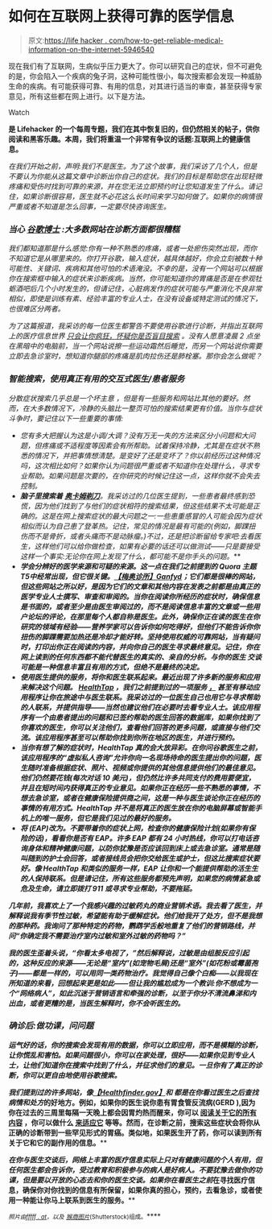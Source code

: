 # 如何在互联网上获得可靠的医学信息

> 原文:[https://life hacker . com/how-to-get-reliable-medical-information-on-the-internet-5946540](https://lifehacker.com/how-to-get-reliable-medical-information-on-the-internet-5946540)

现在我们有了互联网，生病似乎压力更大了。你可以研究自己的症状，但不可避免的是，你会陷入一个疾病的兔子洞，这种可能性很小，每次搜索都会发现一种威胁生命的疾病。有可能获得可靠、有用的信息，对其进行适当的审查，甚至获得专家意见，所有这些都在网上进行。以下是方法。

Watch

[](http://lifehacker.com/tag/blast-from-the-past)**是 Lifehacker 的一个每周专题，我们在其中恢复旧的，但仍然相关的帖子，供你阅读和黑客乐趣。本周，我们将重温一个非常有争议的话题:互联网上的健康信息。**

*在我们开始之前，声明:我们不是医生。为了这个故事，我们采访了几个人，但是不要认为你能从这篇文章中诊断出你自己的症状。我们的目标是帮助您在出现轻微疼痛和受伤时找到可靠的来源，并在您无法立即预约时让您知道发生了什么。请记住，如果诊断很容易，医生就不必花这么长时间来学习如何做了。如果你的病情很严重或者不知道是怎么回事，一定要尽快咨询医生。*

### *当心 [谷歌博士](http://fffff.at/dr-google/) :大多数网站在诊断方面都很糟糕*

*我们都知道那是什么感觉:你有一种不熟悉的疼痛，或者一处瘀伤突然出现，而你不知道它是从哪里来的。你打开谷歌，输入症状，越具体越好，你会立刻被数十种可能性、关键词、疾病和其他可怕的术语淹没。不幸的是，没有一个网站可以根据你在搜索框中输入的症状来诊断疾病。当然，你可能知道你的胃痛是否是在参观牡蛎酒吧后几个小时发生的，但请记住，心脏病发作的症状可能与严重消化不良非常相似，即使是训练有素、经验丰富的专业人士，在没有设备或特定测试的情况下，也很难区分两者。*

*为了这篇报道，我采访的每一位医生都警告不要使用谷歌进行诊断，并指出互联网上的医疗信息世界 [只会让你疯狂，怀疑你是否盲目搜索](http://www.quora.com/Medicine-and-Healthcare/How-accurate-is-self-diagnosis-via-the-Internet-as-compared-to-diagnosis-by-a-doctor) 。没有人愿意凌晨 2 点坐在黑暗中的电脑前，当一个网站说擦一些运动霜然后睡觉，而另一个网站说你需要立即去急诊室时，想知道你腿部的疼痛是肌肉拉伤还是肺栓塞。那你会怎么做呢？*

### *智能搜索，使用真正有用的交互式医生/患者服务*

*分散症状搜索几乎总是一个坏主意 ，但是有一些服务和网站比其他的要好。然而，在大多数情况下，冷静的头脑比一整页可怕的搜索结果更有价值。当你与症状斗争时，要记住以下一些重要的事情:*

*   *您有多大把握认为这是小调/大调？没有万无一失的方法来区分小问题和大问题，但疼痛或不适程度等因素会有所帮助。试着保持冷静，尤其是在症状不熟悉的情况下，并把事情想清楚。是变好了还是变坏了？你以前经历过这种情况吗，这次相比如何？如果你认为问题很严重或者不知道你在处理什么，寻求专业帮助。如果问题是次要的，在你研究的时候记住这一点，这样你就不会失去控制。*
*   ***脑子里搜索着** [**奥卡姆剃刀**](http://en.wikipedia.org/wiki/Occam%27s_razor)**。我采访过的几位医生提到，一些患者最终感到恐慌，因为他们找到了与他们的症状相符的搜索结果，但这些结果不太可能是正确的。这是在网上搜索症状的最大问题之一:一些患重感冒的人可能会因为症状相似而认为自己患了登革热。记住，常见的情况是最有可能的(例如，脚踝扭伤而不是骨折，或者头痛而不是动脉瘤。)不过，还是把诊断留给专家吧:去看医生，这样他们可以给你做检查，如果有必要的话还可以做测试——只是要接受这样一个事实:无论你在网上发现了什么，都可能不是你手头的问题。***
*   *****学会分辨好的医学来源和可疑的来源**。这一点在我们之前提到的 Quora 主题 T5中经常出现，但它很关键。[【梅奥诊所】](http://mayoclinic.com/)[Ganfyd](http://www.ganfyd.org/index.php?title=Main_Page)；它们都是很棒的网站，但这些网站之所以好，是因为它们的文章和其他内容在发表之前都是由真正的医学专业人士撰写、审查和审阅的。当你在阅读你所经历的症状时，确保信息是书面的，或者至少是由医生审阅过的，而不是阅读信息丰富的文章或一些用户论坛的评论，在那里每个人都自称是医生。此外，确保你正在读的医生在你研究的领域有经验——营养学家可以告诉你如何吃得好，但他们不能告诉你你扭伤的脚踝需要加热还是冷却才能好转。坚持使用权威的可靠网站，当有疑问时，打印出你正在阅读的内容，并向你自己的医生寻求最终意见。记住，你在网上读到的任何东西都不能代替医生的真实的、亲自的分析。与你的医生 交谈可能是一种信息丰富且有用的方式，但绝不是最终的决定。***
*   ***使用医生提供的服务，将你和医生联系起来。最近出现了许多新的服务和应用来解决这个问题。 [HealthTap](http://www.healthtap.com/) ，我们之前提到过的一项服务 [，](http://lifehacker.com/healthtap-puts-a-doctor-on-your-smartphone-helps-you-f-5922036) 甚至有移动应用程序让你在旅途中与医生联系。我采访过的一位医生自己也用它与寻求帮助的人联系，并提供指导——当然也建议他们在必要时去看专业人士。该应用程序有一个由患者提出的问题和已签约帮助的医生回答的数据库，如果你找到了你喜欢的医生，你可以关注他们，查看他们回答的更多问题，或直接与他们交流。该应用程序甚至可以帮助你找到你所在地区的医生，并进行预约。***
*   ***当你有想了解的症状时，HealthTap 真的会大放异彩。在你问谷歌医生之前，该应用程序的“虚拟私人咨询”允许你向一名现场待命的医生提出你的问题，医生随时准备根据症状、照片、视频或你提供的其他信息提供他们的最佳意见。他们仍然要花钱(每次对话 10 美元)，但仍然比许多共同支付的费用要便宜，并且在短时间内获得真正的专业意见。如果你正在经历一些不熟悉的事情，不想去急诊室，或者在健康保险提供商之间，这是一种与医生谈论你正在经历的事情的有用方式。HealthTap 并不是将真正的医生放在你的电脑屏幕或智能手机上的唯一服务，但它是我们见过的最好的服务。***
*   *****将**  **(EAP)改为**。不要带着你的症状上网，检查你的健康保险计划(如果你有保险的话)，看看你是否有 EAP。许多 EAP 都有 24 小时热线，你可以打电话咨询身体和精神健康问题，以防你犹豫是否应该回到床上或去急诊室。通常是随叫随到的护士会回答，或者接线员会把你交给医生或护士，但这比搜索症状要好。像 HealthTap 和类似的服务一样，EAP 让你和一个能提供帮助的活生生的人保持联系。但是请记住，所有这些服务都预先声明，如果您的病情紧急或危及生命，请立即拨打 911 或寻求专业帮助，不要拖延。***

***几年前，我喜欢上了一个我感兴趣的过敏药丸的商业营销术语。我去看了医生，并解释说我有季节性过敏，希望能有助于缓解症状。他们给我开了处方，但不是我想的那种药。我询问了那种特定的药物，鹦鹉学舌般地重复了他们的营销路线，并问“你确定我不需要治疗室内过敏和室外过敏的药物吗？”***

***我的医生歪着头说，“你看太多电视了，”然后解释说，过敏是由组胺反应引起的，这种反应的来源——无论是“室内”(如宠物毛屑)还是“室外”(如花粉或霉菌孢子)——都是一样的，可以用同一类药物治疗。我觉得自己像个白痴——以我现在所知道的来看，回想起来更是如此——但让我的尴尬成为一个教训:你不想成为一个“网络病人”，如此沉迷于营销语言和牵强的诊断，以至于你分不清流鼻涕和内出血，或者更糟的是，当医生解释时，你不会听医生的。***

### ***确诊后:做功课，问问题***

***运气好的话，你的搜索会发现有用的数据，你可以立即应用，而不是模糊的诊断，让你慌乱和害怕。如果问题很小，你可以在家处理，很好——如果你见到专业人士，让他们知道你在搜索中找到了什么，并征求他们的意见。一旦你有了真正的诊断，你可以更自由地使用谷歌搜索。***

***我们提到过的许多网站，像[【Healthfinder.gov】](http://healthfinder.gov/)和  都是在你看过医生之后查找病情和处方*的好地方。例如，如果你的医生说你患有胃食管反流病(GERD ),因为你在过去的三周里每隔一天晚上都会因胃灼热而醒来，你可以 [阅读关于它的所有内容](http://wiki.medpedia.com/Gastroesophageal_Reflux_Disease_%28GERD%29) ，你可以做什么 [来适应它](http://www.mayoclinic.com/health/gerd/DS00967) 等等。然而，在诊断之前，搜索这些症状会将你从正确的诊断带到一些罕见形式的胃癌。类似地，如果医生开了药，你可以读到所有关于它和它的副作用的信息。****

***在你与医生交谈后，网络上丰富的医疗信息实际上只对有健康问题的个人有用，但任何医生都会告诉你，受过教育和积极参与的病人是好病人。不要犹豫去做你的功课，但是要以开放的心态去和你的医生交谈。如果你在看医生之前*在寻找医疗信息，确保你对你找到的信息有所保留，如果你真的担心，预约，去看急诊，或者使用一种能让你马上联系到医生的服务。****

****<small>照片由</small>*[*<small>fffff . at</small>*](http://fffff.at/dr-google/)*<small>，以及</small>* [*<small>猴商图片</small>*](http://www.shutterstock.com/pic.mhtml?id=98521124&src=id)*<small>(Shutterstock)组成。</small>****